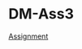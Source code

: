 # DM-Ass3

[Assignment](https://datsoftlyngby.github.io/soft2020fall/resources/2f52520c-03-assignment.pdf)
